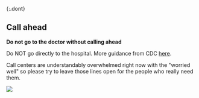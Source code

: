 {:.dont}
## Call ahead
**Do not go to the doctor without calling ahead**

Do NOT go directly to the hospital. More guidance from CDC [here](https://www.cdc.gov/coronavirus/2019-ncov/about/steps-when-sick.html).

Call centers are understandably overwhelmed right now with the "worried well" so please try to leave those lines open for the people who really
need them.

![](images/en/covid19-symptoms.png)
